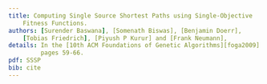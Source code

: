 ```yaml
---
title: Computing Single Source Shortest Paths using Single-Objective
    Fitness Functions.
authors: [Surender Baswana], [Somenath Biswas], [Benjamin Doerr],
    [Tobias Friedrich], [Piyush P Kurur] and [Frank Neumann],
details: In the [10th ACM Foundations of Genetic Algorithms][foga2009] (FOGA),
         pages 59-66.
pdf: SSSP
bib: cite
---
```

